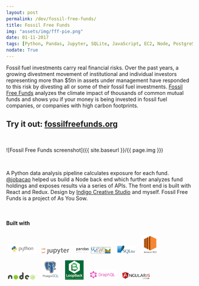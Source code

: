 ```yaml
---
layout: post
permalink: /dev/fossil-free-funds/
title: Fossil Free Funds
img: "assets/img/fff-pie.png"
date: 01-11-2017
tags: [Python, Pandas, Jupyter, SQLite, JavaScript, EC2, Node, PostgreSQL, LoopBack, GraphQL, AngularJS, Portfolio]
nodate: True
---
```


<style>
  ul {
	list-style-position: outside;
	padding-left: 40px;
  }
  .post-content li {
  	margin-top: 8px;
  }
	header h1 {
		text-shadow: 0px 0px 0px #ffffff !important;
	}
</style>


Fossil fuel investments carry real financial risks. Over the past years, a growing divestment movement of institutional and individual investors representing more than $5tn in assets under management have responded to this risk by divesting all or some of their fossil fuel investments. [Fossil Free Funds][fff] analyzes the climate impact of thousands of common mutual funds and shows you if your money is being invested in fossil fuel companies, or companies with high carbon footprints. 

## Try it out: [fossilfreefunds.org][fff]

<i>&nbsp;</i>

![Fossil Free Funds screenshot]({{ site.baseurl }}/{{ page.img }})

<i>&nbsp;</i>


A Python data analysis pipeline calculates exposure for each fund. [@jobacao][jcao] helped us build a Node back end which further analyzes fund holdings and exposes results via a series of APIs. The front end is built with React and Redux. Design by [Indigo Creative Studio][indigo] and myself. Fossil Free Funds is a project of As You Sow.

<i>&nbsp;</i>

#### Built with

<img src="/assets/img/python-logo.png" alt="Python" style="width: 15%; padding: 5px;"/>
<img src="/assets/img/jupyter.png" alt="Jupyter" style="width: 15%; padding: 5px;"/>
<img src="/assets/img/pandas_logo.png" alt="Pandas" style="width: 20%; padding: 5px;"/>
<img src="/assets/img/sqlite.png" alt="SQLite" style="width: 10%; padding: 5px;"/>

<img src="/assets/img/EC2-logo.jpg" alt="AWS EC2" style="width: 10%; padding: 5px;"/>
<img src="/assets/img/node_logo.svg" alt="Node.js" style="width: 15%; padding: 5px;"/>
<img src="/assets/img/postgresql-logo.png" alt="PostgreSQL" style="width: 10%; padding: 5px;"/>
<img src="/assets/img/loopback-logo-sm.png" alt="Loopback" style="width: 10%; padding: 5px;"/>
<img src="/assets/img/graphql-logo.png" alt="Loopback" style="width: 15%; padding: 5px;"/>
<img src="/assets/img/angularjs.png" alt="AngularJS" style="width: 15%; padding: 5px;"/>

[fff]: https://fossilfreefunds.org
[jcao]: https://github.com/jobacao
[indigo]: http://indigocreativestudio.com/

